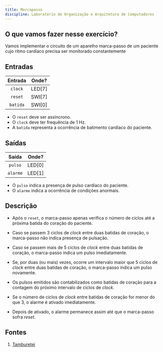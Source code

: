 ```yaml
---
title: Marcapasso
discipline: Laboratório de Organização e Arquitetura de Computadores
---
```


## O que vamos fazer nesse exercício?

Vamos implementar o circuito de um aparelho marca-passo de um paciente cujo ritmo cardíaco precisa ser monitorado constantemente

##  Entradas

| Entrada | Onde? |
| :--: | :--: |
| `clock` | LED[7] |
| `reset` | SWI[7] |
| `batida` | SWI[0] |

- O `reset` deve ser assíncrono.
- O `clock` deve ter frequência de 1 Hz.
- A `batida` representa a ocorrência de batimento cardíaco do paciente.

## Saídas

| Saída | Onde? |
| :--: | :--: |
| `pulso` | LED[0] |
| `alarme` | LED[1] |

- O `pulso` indica a presença de pulso cardíaco do paciente.
- O `alarme` indica a ocorrência de condições anormais.

## Descrição

- Após o `reset`, o marca-passo apenas verifica o número de ciclos até a próxima batida do coração do paciente.

- Caso se passem 3 ciclos de *clock* entre duas batidas de coração, o marca-passo não indica presença de pulsação.

- Caso se passem mais de 5 ciclos de *clock* entre duas batidas de coração, o marca-passo indica um pulso imediatamente.

- Se, por duas (ou mais) vezes, ocorre um intervalo maior que 5 ciclos de *clock* entre duas batidas de coração, o marca-passo indica um pulso novamente.

- Os pulsos emitidos são contabilizados como batidas de coração para a contagem do próximo intervalo de ciclos de *clock*.

- Se o número de ciclos de *clock* entre batidas de coração for menor do que 3, o alarme é ativado imediatamente.

- Depois de ativado, o alarme permanece assim até que o marca-passo sofra *reset*.

## Fontes

1. <a href= "https://github.com/OpenDevUFCG/Tamburetei" target="_blank"> Tamburetei </a>
